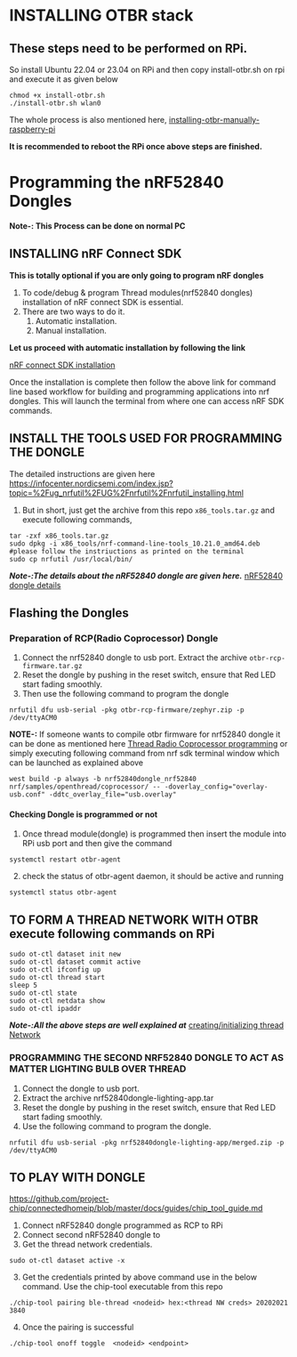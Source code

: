 # INSTALLING OTBR stack 
## These steps need to be performed on RPi.
So install Ubuntu 22.04 or 23.04 on RPi and then copy install-otbr.sh on rpi and execute it as given below

```
chmod +x install-otbr.sh
./install-otbr.sh wlan0

```

The whole process is also mentioned here,
[installing-otbr-manually-raspberry-pi](https://developer.nordicsemi.com/nRF_Connect_SDK/doc/latest/nrf/protocols/thread/tools.html#installing-otbr-manually-raspberry-pi)

**It is recommended to reboot the RPi once above steps are finished.**

# Programming the nRF52840 Dongles
**Note-: This Process can be done on normal PC**

## INSTALLING nRF Connect SDK  

**This is totally optional if you are only going to program nRF dongles**


 1. To code/debug & program Thread modules(nrf52840 dongles) installation of nRF connect SDK is essential.
 2. There are two ways to do it.
     1. Automatic installation.
     2. Manual installation.

**Let us proceed with automatic installation by following the link**

[nRF connect SDK installation](https://developer.nordicsemi.com/nRF_Connect_SDK/doc/latest/nrf/getting_started/assistant.html#gs-assistant)

Once the installation is complete then follow the above link for command line based workflow for building and programming applications into nrf dongles.
This will launch the terminal from where one can access nRF SDK commands.

## INSTALL THE TOOLS USED FOR PROGRAMMING THE DONGLE
The detailed instructions are given here 
https://infocenter.nordicsemi.com/index.jsp?topic=%2Fug_nrfutil%2FUG%2Fnrfutil%2Fnrfutil_installing.html

 1. But in short, just get the archive from this repo ```x86_tools.tar.gz``` and execute following commands,

```
tar -zxf x86_tools.tar.gz
sudo dpkg -i x86_tools/nrf-command-line-tools_10.21.0_amd64.deb
#please follow the instriuctions as printed on the terminal
sudo cp nrfutil /usr/local/bin/

```
***Note-:The details about the nRF52840 dongle are given here.***
[nRF52840 dongle details](https://developer.nordicsemi.com/nRF_Connect_SDK/doc/latest/zephyr/boards/arm/nrf52840dongle_nrf52840/doc/index.html#nrf52840dongle-nrf52840)
## Flashing the Dongles
### Preparation of RCP(Radio Coprocessor) Dongle
1. Connect the nrf52840 dongle to usb port. Extract the archive ``` otbr-rcp-firmware.tar.gz ```
2. Reset the dongle by pushing in the reset switch, ensure that Red LED start fading smoothly.
3. Then use the following command to program the dongle
```
nrfutil dfu usb-serial -pkg otbr-rcp-firmware/zephyr.zip -p /dev/ttyACM0

```
**NOTE-:**
If someone wants to compile otbr firmware for nrf52840 dongle it can be done as mentioned here
[Thread Radio Coprocessor programming](https://developer.nordicsemi.com/nrf_connect_sdk/doc/latest/nrf/protocols/thread/tools.html#configuring-a-radio-co-processor)
or simply executing following command from nrf sdk terminal window which can be launched as explained above
```
west build -p always -b nrf52840dongle_nrf52840 nrf/samples/openthread/coprocessor/ -- -doverlay_config="overlay-usb.conf" -ddtc_overlay_file="usb.overlay"
```
#### Checking Dongle is programmed or not

1. Once thread module(dongle) is programmed  then insert the module into RPi usb port
    and then give the command
```     
systemctl restart otbr-agent

```
2. check the status of otbr-agent daemon, it should be active and running
```
systemctl status otbr-agent

```
## TO FORM A THREAD NETWORK WITH OTBR execute following commands on RPi
```
sudo ot-ctl dataset init new
sudo ot-ctl dataset commit active
sudo ot-ctl ifconfig up
sudo ot-ctl thread start
sleep 5
sudo ot-ctl state
sudo ot-ctl netdata show
sudo ot-ctl ipaddr
```
***Note-:All the  above steps are well explained at***
[creating/initializing thread Network](https://openthread.io/codelabs/openthread-border-router#2)


### PROGRAMMING THE SECOND NRF52840 DONGLE TO ACT AS MATTER LIGHTING BULB OVER THREAD 
 1. Connect the dongle to usb port.
 2. Extract the archive nrf52840dongle-lighting-app.tar
 3. Reset the dongle by pushing in the reset switch, ensure that Red LED start fading smoothly.
 4. Use the following command to program the dongle.
 
```
nrfutil dfu usb-serial -pkg nrf52840dongle-lighting-app/merged.zip -p /dev/ttyACM0
```

## TO PLAY WITH DONGLE
https://github.com/project-chip/connectedhomeip/blob/master/docs/guides/chip_tool_guide.md
1. Connect nRF52840 dongle programmed as RCP to RPi
2. Connect second nRF52840 dongle to 
3. Get the thread network credentials.

```
sudo ot-ctl dataset active -x

```
3. Get the credentials printed by above command use in the below command. Use the chip-tool executable from this repo

```
./chip-tool pairing ble-thread <nodeid> hex:<thread NW creds> 20202021 3840
```
4. Once the pairing is successful
```
./chip-tool onoff toggle  <nodeid> <endpoint> 
```
